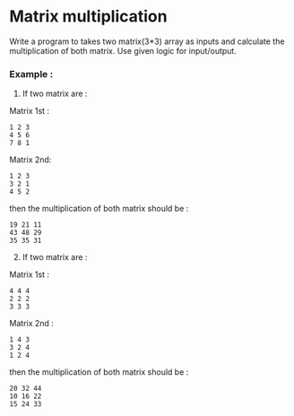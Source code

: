 # Matrix multiplication

Write a program to takes two matrix(3*3) array as inputs and calculate the multiplication of both matrix.
Use given logic for input/output.

### Example :
1. If two matrix are :

Matrix 1st :
```
1 2 3
4 5 6
7 8 1
```
Matrix 2nd:
```
1 2 3
3 2 1
4 5 2
```
then the multiplication of both matrix should be :
```
19 21 11
43 48 29
35 35 31
```
2. If two matrix are :

Matrix 1st :
```
4 4 4
2 2 2
3 3 3
```

Matrix 2nd :
```
1 4 3
3 2 4
1 2 4
```
then the multiplication of both matrix should be :
```
20 32 44
10 16 22
15 24 33
```